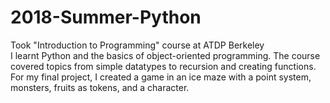 # 2018-Summer-Python
Took "Introduction to Programming" course at ATDP Berkeley
<br />
I learnt Python and the  basics of object-oriented programming. The course covered topics from simple datatypes to recursion and creating functions.
<br />
For my final project, I created a game in an ice maze with a point system, monsters, fruits as tokens, and a character.

